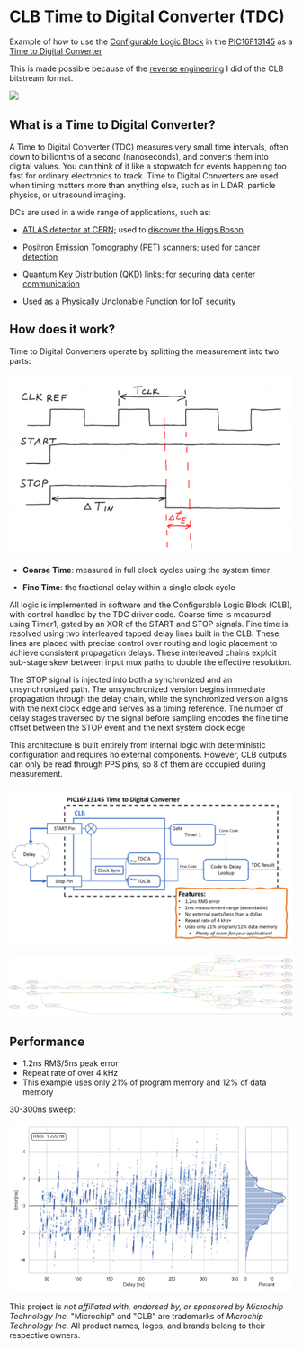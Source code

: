 # CLB Time to Digital Converter (TDC)

Example of how to use the [Configurable Logic Block](https://www.microchip.com/en-us/products/microcontrollers/8-bit-mcus/peripherals/system-flexibility/clb)
 in the [PIC16F13145](https://www.microchip.com/en-us/development-tool/ev06m52a) as a [Time to Digital Converter](https://en.wikipedia.org/wiki/Time-to-digital_converter)

This is made possible because of the [reverse engineering](https://mcp-clb.markomo.me/) I did of the CLB bitstream format.

![](TDC-gif-optimize.gif)

## What is a Time to Digital Converter?

A Time to Digital Converter (TDC) measures very small time intervals, 
often down to billionths of a second (nanoseconds), and converts them 
into digital values. You can think of it like a stopwatch for events 
happening too fast for ordinary electronics to track. Time to Digital 
Converters are used when timing matters more than anything else, such 
as in LIDAR, particle physics, or ultrasound imaging.

DCs are used in a wide range of applications, such as:

* [ATLAS detector at CERN;](https://cds.cern.ch/record/2282813/files/arXiv%3A1708.03692.pdf?utm_source=chatgpt.com) used to [discover the Higgs Boson](https://arxiv.org/pdf/1207.7214)

* [Positron Emission Tomography (PET) scanners;](https://pmc.ncbi.nlm.nih.gov/articles/PMC4747834/?utm_source=chatgpt.com) used for [cancer detection](https://www.mayoclinic.org/tests-procedures/pet-scan/about/pac-20385078)

* [Quantum Key Distribution (QKD) links; for securing data center communication](https://opg.optica.org/abstract.cfm?uri=QUANTUM-2024-QW3A.38)

* [Used as a Physically Unclonable Function for IoT security](https://scispace.com/papers/a-physically-unclonable-function-using-time-to-digital-5bd26qmzp3?utm_source=chatgpt.com)

## How does it work?

Time to Digital Converters operate by splitting the measurement into two parts:

![TDC Diagram](TDC-Diagram.png)

* **Coarse Time**: measured in full clock cycles using the system timer

* **Fine Time**: the fractional delay within a single clock cycle

All logic is implemented in software and the Configurable Logic Block (CLB), 
with control handled by the TDC driver code. Coarse time is measured using 
Timer1, gated by an XOR of the START and STOP signals. Fine time is resolved 
using two interleaved tapped delay lines built in the CLB. These lines are 
placed with precise control over routing and logic placement to achieve 
consistent propagation delays. These interleaved chains exploit sub-stage skew 
between input mux paths to double the effective resolution.

The STOP signal is injected into both a synchronized and an unsynchronized 
path. The unsynchronized version begins immediate propagation through the 
delay chain, while the synchronized version aligns with the next clock edge 
and serves as a timing reference. The number of delay stages traversed by the 
signal before sampling encodes the fine time offset between the STOP event and 
the next system clock edge

This architecture is built entirely from internal logic with deterministic 
configuration and requires no external components. However, CLB outputs can 
only be read through PPS pins, so 8 of them are occupied during measurement.

![](TDC-Arch.png)

![](graphviz-bs.png)

## Performance

 * 1.2ns RMS/5ns peak error
 * Repeat rate of over 4 kHz
 * This example uses only 21% of program memory and 12% of data memory

30-300ns sweep:

![](dense-perf.png)

This project is *not affiliated with, endorsed by, or sponsored by Microchip Technology Inc.*
"Microchip" and "CLB" are trademarks of *Microchip Technology Inc.*
All product names, logos, and brands belong to their respective owners.


